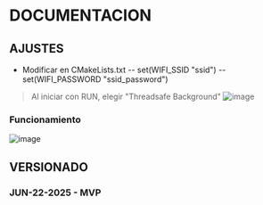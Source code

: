 # DOCUMENTACION

## AJUSTES
- Modificar en CMakeLists.txt
-- set(WIFI_SSID "ssid")
-- set(WIFI_PASSWORD "ssid_password")

> Al iniciar con RUN, elegir "Threadsafe Background"
![image](https://github.com/user-attachments/assets/8874f34e-ca01-433a-b1af-8318d722eb3a)

### Funcionamiento
![image](https://github.com/user-attachments/assets/1b875ddd-b78a-47ec-834c-4e510a72ddde)

## VERSIONADO
### JUN-22-2025 - MVP
